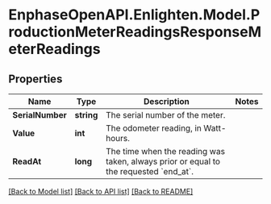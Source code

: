 # EnphaseOpenAPI.Enlighten.Model.ProductionMeterReadingsResponseMeterReadings

## Properties

Name | Type | Description | Notes
------------ | ------------- | ------------- | -------------
**SerialNumber** | **string** | The serial number of the meter. | 
**Value** | **int** | The odometer reading, in Watt-hours. | 
**ReadAt** | **long** | The time when the reading was taken, always prior or equal to the requested &#x60;end_at&#x60;. | 

[[Back to Model list]](../README.md#documentation-for-models) [[Back to API list]](../README.md#documentation-for-api-endpoints) [[Back to README]](../README.md)

